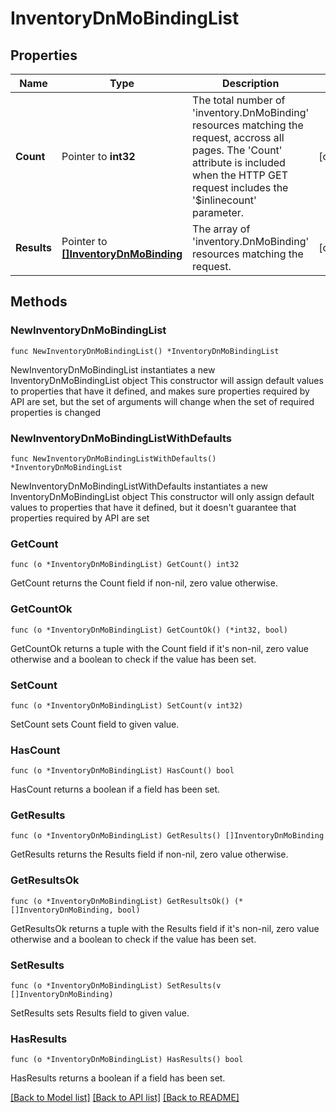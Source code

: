# InventoryDnMoBindingList

## Properties

Name | Type | Description | Notes
------------ | ------------- | ------------- | -------------
**Count** | Pointer to **int32** | The total number of &#39;inventory.DnMoBinding&#39; resources matching the request, accross all pages. The &#39;Count&#39; attribute is included when the HTTP GET request includes the &#39;$inlinecount&#39; parameter. | [optional] 
**Results** | Pointer to [**[]InventoryDnMoBinding**](inventory.DnMoBinding.md) | The array of &#39;inventory.DnMoBinding&#39; resources matching the request. | [optional] 

## Methods

### NewInventoryDnMoBindingList

`func NewInventoryDnMoBindingList() *InventoryDnMoBindingList`

NewInventoryDnMoBindingList instantiates a new InventoryDnMoBindingList object
This constructor will assign default values to properties that have it defined,
and makes sure properties required by API are set, but the set of arguments
will change when the set of required properties is changed

### NewInventoryDnMoBindingListWithDefaults

`func NewInventoryDnMoBindingListWithDefaults() *InventoryDnMoBindingList`

NewInventoryDnMoBindingListWithDefaults instantiates a new InventoryDnMoBindingList object
This constructor will only assign default values to properties that have it defined,
but it doesn't guarantee that properties required by API are set

### GetCount

`func (o *InventoryDnMoBindingList) GetCount() int32`

GetCount returns the Count field if non-nil, zero value otherwise.

### GetCountOk

`func (o *InventoryDnMoBindingList) GetCountOk() (*int32, bool)`

GetCountOk returns a tuple with the Count field if it's non-nil, zero value otherwise
and a boolean to check if the value has been set.

### SetCount

`func (o *InventoryDnMoBindingList) SetCount(v int32)`

SetCount sets Count field to given value.

### HasCount

`func (o *InventoryDnMoBindingList) HasCount() bool`

HasCount returns a boolean if a field has been set.

### GetResults

`func (o *InventoryDnMoBindingList) GetResults() []InventoryDnMoBinding`

GetResults returns the Results field if non-nil, zero value otherwise.

### GetResultsOk

`func (o *InventoryDnMoBindingList) GetResultsOk() (*[]InventoryDnMoBinding, bool)`

GetResultsOk returns a tuple with the Results field if it's non-nil, zero value otherwise
and a boolean to check if the value has been set.

### SetResults

`func (o *InventoryDnMoBindingList) SetResults(v []InventoryDnMoBinding)`

SetResults sets Results field to given value.

### HasResults

`func (o *InventoryDnMoBindingList) HasResults() bool`

HasResults returns a boolean if a field has been set.


[[Back to Model list]](../README.md#documentation-for-models) [[Back to API list]](../README.md#documentation-for-api-endpoints) [[Back to README]](../README.md)


